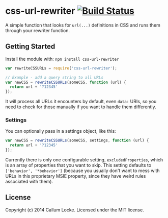 # css-url-rewriter [![Build Status](https://secure.travis-ci.org/callumlocke/css-url-rewriter.png?branch=master)](http://travis-ci.org/callumlocke/css-url-rewriter)

A simple function that looks for `url(...)` definitions in CSS and runs them through your rewriter function.


## Getting Started
Install the module with: `npm install css-url-rewriter`

```javascript
var rewriteCSSURLs = require('css-url-rewriter');

// Example - add a query string to all URLs
var newCSS = rewriteCSSURLs(someCSS, function (url) {
  return url + '?12345'
});
```

It will process all URLs it encounters by default, even `data:` URIs, so you need to check for those manually if you want to handle them differently.


### Settings
You can optionally pass in a settings object, like this:

```javascript
var newCSS = rewriteCSSURLs(someCSS, settings, function (url) {
  return url + '?12345'
});
```

Currently there is only one configurable setting, `excludedProperties`, which is an array of properties that you want to skip. This setting defaults to `['behavior', '*behavior']` (because you usually don't want to mess with URLs in this proprietary MSIE property, since they have weird rules associated with them).


## License
Copyright (c) 2014 Callum Locke. Licensed under the MIT license.
